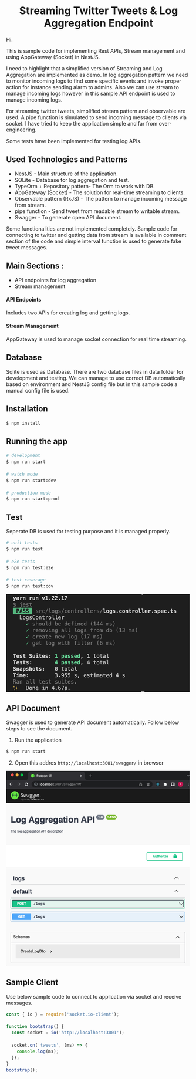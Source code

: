   <h1 align="center">Streaming Twitter Tweets & Log Aggregation Endpoint
  </h1>
  
Hi.

This is sample code for implementing Rest APIs, Stream management and using AppGateway (Socket) in NestJS.

I need to highlight that a simplified version of Streaming and Log Aggregation are implemented as demo. In log aggregation pattern we need to monitor incoming logs to find some specific events and invoke proper action for instance sending alarm to admins. Also we can use stream to manage incoming logs however in this sample API endpoint is used to manage incoming logs.

For streaming twitter tweets, simplified stream pattern and observable are used. A pipe function is simulated to send incoming message to clients via socket. 
I have tried to keep the application simple and far from over-engineering.

Some tests have been implemented for testing log APIs. 

## Used Technologies and Patterns

- NestJS - Main structure of the application.
- SQLite - Database for log aggregation and test.
- TypeOrm + Repository pattern- The Orm to work with DB.
- AppGateway (Socket) - The solution for real-time streaming to clients.
- Observable pattern (RxJS) - The pattern to manage incoming message from stream.
- pipe function - Send tweet from readable stream to writable stream.
- Swagger - To generate open API document.

Some functionalities are not implemented completely.
Sample code for connecting to twitter and getting data from stream is available in comment section of the code and simple interval function is used to generate fake tweet messages.

## Main Sections :

- API endpoints for log aggregation
- Stream management

#### API Endpoints

Includes two APIs for creating log and getting logs.

#### Stream Management

AppGateway is used to manage socket connection for real time streaming.

## Database

Sqlite is used as Database. There are two database files in data folder for development and testing. We can manage to use correct DB automatically based on environment and NestJS config file but in this sample code a manual config file is used.

## Installation

```bash
$ npm install
```

## Running the app

```bash
# development
$ npm run start

# watch mode
$ npm run start:dev

# production mode
$ npm run start:prod
```

## Test

Seperate DB is used for testing purpose and it is managed properly.

```bash
# unit tests
$ npm run test

# e2e tests
$ npm run test:e2e

# test coverage
$ npm run test:cov
```

<img src="/assets/test.png" width="500">

## API Document

Swagger is used to generate API document automatically. Follow below steps to see the document.

1. Run the application

```bash
$ npm run start
```

2. Open this addres `http://localhost:3001/swagger/` in browser

<img src="/assets/swagger.png" width="500">

## Sample Client

Use below sample code to connect to application via socket and receive messages.

```javascript
const { io } = require('socket.io-client');

function bootstrap() {
  const socket = io('http://localhost:3001');

  socket.on('tweets', (ms) => {
    console.log(ms);
  });
}
bootstrap();
```
